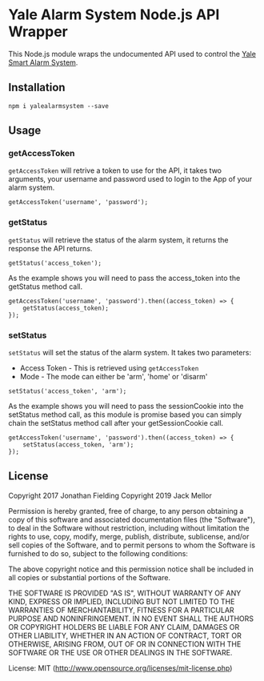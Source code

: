 # Yale Alarm System Node.js API Wrapper

This Node.js module wraps the undocumented API used to control the [Yale Smart Alarm System](https://www.yale.co.uk/en/yale/couk/products/smart-living/smart-home-alarms/smart-home-alarm-and-view-kit/).

## Installation

`npm i yalealarmsystem --save`

## Usage

### getAccessToken

`getAccessToken` will retrive a token to use for the API, it takes two arguments, your username and password used to login to the App of your alarm system.

```
getAccessToken('username', 'password');
```

### getStatus

`getStatus` will retrieve the status of the alarm system, it returns the response the API returns.

```
getStatus('access_token');
```

As the example shows you will need to pass the access_token into the getStatus method call.

```
getAccessToken('username', 'password').then((access_token) => {
    getStatus(access_token);
});
```

### setStatus

`setStatus` will set the status of the alarm system. It takes two parameters:

* Access Token - This is retrieved using `getAccessToken`
* Mode - The mode can either be 'arm', 'home' or 'disarm'

```
setStatus('access_token', 'arm');
```

As the example shows you will need to pass the sessionCookie into the setStatus method call, as this module is promise based you can simply chain the setStatus method call after your getSessionCookie call.

```
getAccessToken('username', 'password').then((access_token) => {
    setStatus(access_token, 'arm');
});
```

## License

Copyright 2017 Jonathan Fielding
Copyright 2019 Jack Mellor

Permission is hereby granted, free of charge, to any person obtaining a copy of this software and associated documentation files (the "Software"), to deal in the Software without restriction, including without limitation the rights to use, copy, modify, merge, publish, distribute, sublicense, and/or sell copies of the Software, and to permit persons to whom the Software is furnished to do so, subject to the following conditions:

The above copyright notice and this permission notice shall be included in all copies or substantial portions of the Software.

THE SOFTWARE IS PROVIDED "AS IS", WITHOUT WARRANTY OF ANY KIND, EXPRESS OR IMPLIED, INCLUDING BUT NOT LIMITED TO THE WARRANTIES OF MERCHANTABILITY, FITNESS FOR A PARTICULAR PURPOSE AND NONINFRINGEMENT. IN NO EVENT SHALL THE AUTHORS OR COPYRIGHT HOLDERS BE LIABLE FOR ANY CLAIM, DAMAGES OR OTHER LIABILITY, WHETHER IN AN ACTION OF CONTRACT, TORT OR OTHERWISE, ARISING FROM, OUT OF OR IN CONNECTION WITH THE SOFTWARE OR THE USE OR OTHER DEALINGS IN THE SOFTWARE.

License: MIT (http://www.opensource.org/licenses/mit-license.php)
